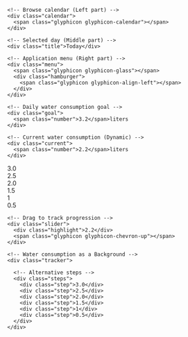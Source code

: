 <div class="wrapper">
  <!-- Header -->
  <div class="header">
    
    <!-- Browse calendar (Left part) -->
    <div class="calendar">
      <span class="glyphicon glyphicon-calendar"></span>
    </div>
    
    <!-- Selected day (Middle part) -->
    <div class="title">Today</div>
    
    <!-- Application menu (Right part) -->
    <div class="menu">
      <span class="glyphicon glyphicon-glass"></span>
      <div class="hamburger">
        <span class="glyphicon glyphicon-align-left"></span>
      </div>
    </div>

  </div>
  
  <!-- Track part -->
  <div class="content">
    
    <!-- Daily water consumption goal -->
    <div class="goal">
      <span class="number">3.2</span>liters
    </div>
    
    <!-- Current water consumption (Dynamic) -->
    <div class="current">
      <span class="number">2.2</span>liters
    </div>
    
  </div>
  
  <!-- Resizable water tracker -->
  <div class="tracker-wrapper">
    <div class="steps">
      <div class="step">3.0</div>
      <div class="step">2.5</div>
      <div class="step">2.0</div>
      <div class="step">1.5</div>
      <div class="step">1</div>
      <div class="step">0.5</div>
    </div>
    
    <!-- Drag to track progression -->
    <div class="slider">
      <div class="highlight">2.2</div>
      <span class="glyphicon glyphicon-chevron-up"></span>
    </div>
    
    <!-- Water consumption as a Background -->
    <div class="tracker">
      
      <!-- Alternative steps -->
      <div class="steps">
        <div class="step">3.0</div>
        <div class="step">2.5</div>
        <div class="step">2.0</div>
        <div class="step">1.5</div>
        <div class="step">1</div>
        <div class="step">0.5</div>
      </div>
    </div>
    
  </div>
  
</div>